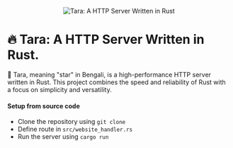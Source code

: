 
<p align="center">
  <img src="https://github.com/Muhammad-Sarfaraz/Tara/assets/50302555/3dd7b1e9-adfc-4a1d-9b70-838781c9384a" alt="Tara: A HTTP Server Written in Rust">
</p>

# 🔥 Tara: A HTTP Server Written in Rust.

🌟 Tara, meaning "star" in Bengali, is a high-performance HTTP server written in Rust. This project combines the speed and reliability of Rust with a focus on simplicity and versatility.

#### Setup from source code
 - Clone the repository using ``` git clone  ```
 - Define route in ```src/website_handler.rs```
 - Run the server using ``` cargo run ```
   
